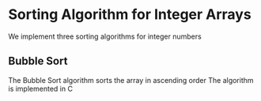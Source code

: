 # Sorting Algorithm for Integer Arrays
We implement three sorting algorithms for integer numbers 
## Bubble Sort 
The Bubble Sort algorithm sorts the array in ascending order
The algorithm is implemented in C
